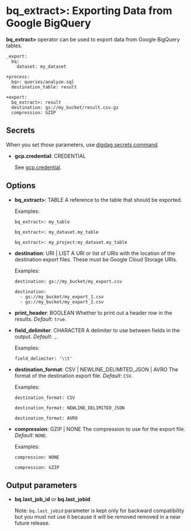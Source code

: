 # bq_extract>: Exporting Data from Google BigQuery

**bq_extract>** operator can be used to export data from Google BigQuery tables.

    _export:
      bq:
        dataset: my_dataset

    +process:
      bq>: queries/analyze.sql
      destination_table: result

    +export:
      bq_extract>: result
      destination: gs://my_bucket/result.csv.gz
      compression: GZIP

## Secrets

When you set those parameters, use [digdag secrets command](https://docs.digdag.io/command_reference.html#secrets).

* **gcp.credential**: CREDENTIAL

  See [gcp.credential](bq.html#secrets).

## Options

* **bq_extract>**: TABLE
  A reference to the table that should be exported.

  Examples:

  ```
  bq_extract>: my_table
  ```

  ```
  bq_extract>: my_dataset.my_table
  ```

  ```
  bq_extract>: my_project:my_dataset.my_table
  ```

* **destination**: URI | LIST
  A URI or list of URIs with the location of the destination export files. These must be Google Cloud Storage URIs.

  Examples:

  ```
  destination: gs://my_bucket/my_export.csv
  ```

  ```
  destination:
    - gs://my_bucket/my_export_1.csv
    - gs://my_bucket/my_export_2.csv
  ```

* **print_header**: BOOLEAN
  Whether to print out a header row in the results. *Default*: `true`.

* **field_delimiter**: CHARACTER
  A delimiter to use between fields in the output. *Default*: `,`.

  Examples:

  ```
  field_delimiter: '\\t'
  ```

* **destination_format**: CSV | NEWLINE_DELIMITED_JSON | AVRO
  The format of the destination export file. *Default*: `CSV`.

  Examples:

  ```
  destination_format: CSV
  ```

  ```
  destination_format: NEWLINE_DELIMITED_JSON
  ```

  ```
  destination_format: AVRO
  ```

* **compression**: GZIP | NONE
  The compression to use for the export file. *Default*: `NONE`.

  Examples:

  ```
  compression: NONE
  ```

  ```
  compression: GZIP
  ```

## Output parameters

* **bq.last_job_id** or **bq.last_jobid**

  Note: `bq.last_jobid` parameter is kept only for backward compatibility but you must not use it because it will be removed removed in a near future release.


